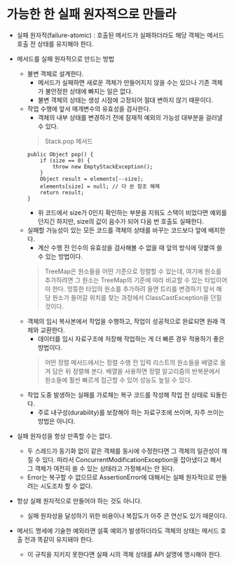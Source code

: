 # 가능한 한 실패 원자적으로 만들라

* 실패 원자적(failure-atomic) : 호출된 메서드가 실패하더라도 해당 객체는 메서드 호출 전 상태를 유지해야 한다.

* 메서드를 실패 원자적으로 만드는 방법
  * 불변 객체로 설계한다. 
    * 메서드가 실패하면 새로운 객체가 만들어지지 않을 수는 있으나 기존 객체가 불안정한 상태에 빠지는 일은 없다. 
    * 불변 객체의 상태는 생성 시점에 고정되어 절대 변하지 않기 때문이다.
  * 작업 수행에 앞서 매개변수의 유효성을 검사한다.
    * 객체의 내부 상태를 변경하기 전에 잠재적 예외의 가능성 대부분을 걸러낼 수 있다.
    > Stack.pop 메서드
    ```
    public Object pop() {
        if (size == 0) {
            throw new EmptyStackException();
        }
        Object result = elements[--size];
        elements[size] = null; // 다 쓴 참조 해제
        return result;
    }
    ```
    * 위 코드에서 size가 0인지 확인하는 부분을 지워도 스택이 비었다면 예외를 던지긴 하지만, size의 값이 음수가 되어 다음 번 호출도 실패한다.
  * 실패할 가능성이 있는 모든 코드를 객체의 상태를 바꾸는 코드보다 앞에 배치한다.
    * 계산 수행 전 인수의 유효성을 검사해볼 수 없을 때 앞의 방식에 덧붙여 쓸 수 있는 방법이다.
    > TreeMap은 원소들을 어떤 기준으로 정렬할 수 있는데, 여기에 원소를 추가하려면 그 원소는 TreeMap의 기준에 따라 비교할 수 있는 타입이어야 한다. 엉뚱한 타입의 원소를 추가하려 들면 트리를 변경하기 앞서 해당 원소가 들어갈 위치를 찾는 과정에서 ClassCastException을 던질 것이다.
  * 객체의 임시 복사본에서 작업을 수행하고, 작업이 성공적으로 완료되면 원래 객체와 교환한다.
    * 데이터를 임시 자료구조에 저장해 작업하는 게 더 빠른 경우 적용하기 좋은 방법이다.
    > 어떤 정렬 메서드에서는 정렬 수행 전 입력 리스트의 원소들을 배열로 옮겨 담은 뒤 정렬해 본다. 배열을 사용하면 정렬 알고리즘의 반복문에서 원소들에 훨씬 빠르게 접근할 수  있어 성능도 높일 수 있다.
  * 작업 도중 발생하는 실패를 가로채는 복구 코드를 작성해 작업 전 상태로 되돌린다.
    * 주로 내구성(durability)를 보장해야 하는 자료구조에 쓰이며, 자주 쓰이는 방법은 아니다.

* 실패 원자성을 항상 만족할 수는 없다.
  * 두 스레드가 동기화 없이 같은 객체를 동시에 수정한다면 그 객체의 일관성이 깨질 수 있다. 따라서 ConcurrentModificationException을 잡아냈다고 해서 그 객체가 여전히 쓸 수 있는 상태라고 가정해서는 안 된다.
  * Error는 복구할 수 없으므로 AssertionError에 대해서는 실패 원자적으로 만들려는 시도조차 할 수 없다.
  
* 항상 실패 원자적으로 만들어야 하는 것도 아니다.
  * 실패 원자성을 달성하기 위한 비용이나 복잡도가 아주 큰 연산도 있기 때문이다.

* 메서드 명세에 기술한 예외라면 설혹 예외가 발생하더라도 객체의 상태는 메서드 호출 전과 똑같이 유지돼야 한다.
  * 이 규칙을 지키지 못한다면 실패 시의 객체 상태를 API 설명에 명시해야 한다.